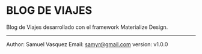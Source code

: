 BLOG DE VIAJES
==============

Blog de Viajes desarrollado con el framework Materialize Design.

--------------------
Author: Samuel Vasquez
Email: samyr@gmail.com
version: v1.0.0